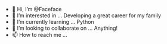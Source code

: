 - 👋 Hi, I’m @Faceface
- 👀 I’m interested in ... Developing a great career for my family
- 🌱 I’m currently learning ... Python
- 💞️ I’m looking to collaborate on ... Anything!
- 📫 How to reach me ...

<!---
Faceface/Faceface is a ✨ special ✨ repository because its `README.md` (this file) appears on your GitHub profile.
You can click the Preview link to take a look at your changes.
--->
